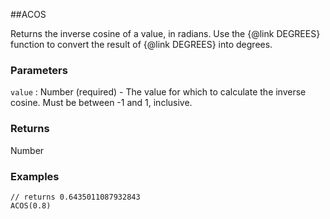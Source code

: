 ##ACOS

Returns the inverse cosine of a value, in radians.
Use the {@link DEGREES} function to convert the result of {@link DEGREES} into degrees.

### Parameters
`value` : Number (required) - The value for which to calculate the inverse cosine. Must be between -1 and 1, inclusive.

### Returns
Number

### Examples
```
// returns 0.6435011087932843
ACOS(0.8)
```